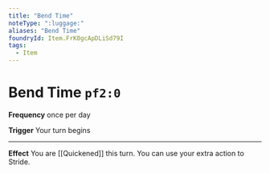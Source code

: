 ```yaml
---
title: "Bend Time"
noteType: ":luggage:"
aliases: "Bend Time"
foundryId: Item.FrK0gcApDLiSd79I
tags:
  - Item
---
```


# Bend Time `pf2:0`

**Frequency** once per day

**Trigger** Your turn begins

* * *

**Effect** You are [[Quickened]] this turn. You can use your extra action to Stride.
